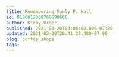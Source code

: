 ```yaml
---
title: Remembering Manly P. Hall
id: 8186812868760698666
author: Kirby Urner
published: 2021-03-20T04:06:00.006-07:00
updated: 2021-03-20T20:41:20.480-07:00
blog: coffee_shops
tags: 
---
```


